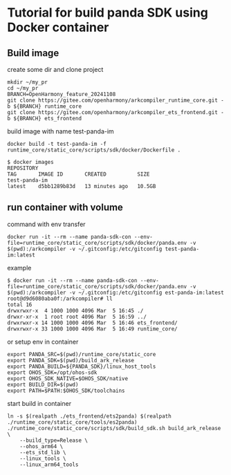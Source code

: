 # Tutorial for build panda SDK using Docker container 

## Build image
create some dir and clone project
```
mkdir ~/my_pr
cd ~/my_pr
BRANCH=OpenHarmony_feature_20241108
git clone https://gitee.com/openharmony/arkcompiler_runtime_core.git -b ${BRANCH} runtime_core
git clone https://gitee.com/openharmony/arkcompiler_ets_frontend.git -b ${BRANCH} ets_frontend
```
build image with name test-panda-im
```
docker build -t test-panda-im -f runtime_core/static_core/scripts/sdk/docker/Dockerfile .
```
```
$ docker images 
REPOSITORY                                                           TAG       IMAGE ID       CREATED          SIZE
test-panda-im                                                        latest    d5bb1289b83d   13 minutes ago   10.5GB
```
## run container with volume 
command with env transfer 
```
docker run -it --rm --name panda-sdk-con --env-file=runtime_core/static_core/scripts/sdk/docker/panda.env -v $(pwd):/arkcompiler -v ~/.gitconfig:/etc/gitconfig test-panda-im:latest
```
example
```
$ docker run -it --rm --name panda-sdk-con --env-file=runtime_core/static_core/scripts/sdk/docker/panda.env -v $(pwd):/arkcompiler -v ~/.gitconfig:/etc/gitconfig est-panda-im:latest 
root@d9d6080aba0f:/arkcompiler# ll
total 16
drwxrwxr-x  4 1000 1000 4096 Mar  5 16:45 ./
drwxr-xr-x  1 root root 4096 Mar  5 16:59 ../
drwxrwxr-x 14 1000 1000 4096 Mar  5 16:46 ets_frontend/
drwxrwxr-x 33 1000 1000 4096 Mar  5 16:49 runtime_core/
```
or setup env in container
```
export PANDA_SRC=$(pwd)/runtime_core/static_core
export PANDA_SDK=$(pwd)/build_ark_release
export PANDA_BUILD=${PANDA_SDK}/linux_host_tools
export OHOS_SDK=/opt/ohos-sdk
export OHOS_SDK_NATIVE=$OHOS_SDK/native
export BUILD_DIR=$(pwd)
export PATH=$PATH:$OHOS_SDK/toolchains
```
start build in container 
```
ln -s $(realpath ./ets_frontend/ets2panda) $(realpath ./runtime_core/static_core/tools/es2panda)
./runtime_core/static_core/scripts/sdk/build_sdk.sh build_ark_release \
    --build_type=Release \
    --ohos_arm64 \
    --ets_std_lib \
    --linux_tools \
    --linux_arm64_tools
```


